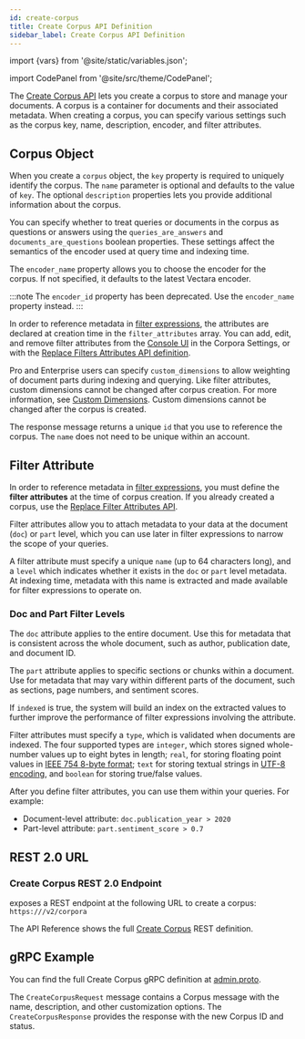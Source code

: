 ```yaml
---
id: create-corpus
title: Create Corpus API Definition
sidebar_label: Create Corpus API Definition
---
```


import {vars} from '@site/static/variables.json';

import CodePanel from '@site/src/theme/CodePanel';


The [Create Corpus API](/docs/rest-api/create-corpus) lets you create a corpus to store and manage your
documents. A corpus is a container for documents and their associated
metadata. When creating a corpus, you can specify various settings such as the
corpus key, name, description, encoder, and filter attributes.

## Corpus Object

When you create a `corpus` object, the `key` property is required to uniquely
identify the corpus. The `name` parameter is optional and defaults to the
value of `key`. The optional `description` properties lets you provide
additional information about the corpus.

You can specify whether to treat queries or documents in the corpus as
questions or answers using the `queries_are_answers` and `documents_are_questions`
boolean properties. These settings affect the semantics of the encoder used at
query time and indexing time.

The `encoder_name` property allows you to choose the encoder for the corpus. 
If not specified, it defaults to the latest Vectara encoder.

:::note
The `encoder_id` property has been deprecated. Use the `encoder_name` 
property instead.
:::

In order to reference metadata in [filter expressions](/docs/learn/metadata-search-filtering/filter-overview), the attributes
are declared at creation time in the `filter_attributes` array. You can add, 
edit, and remove filter attributes from the [Console UI](/docs/console-ui/creating-a-corpus) in the Corpora Settings, 
or with the [Replace Filters Attributes API definition](/docs/api-reference/admin-apis/corpus/replace-filter-attributes).

Pro and Enterprise users can specify `custom_dimensions` to allow weighting of 
document parts during indexing and querying. Like filter attributes, custom 
dimensions cannot be changed after corpus creation. For more information, see 
[Custom Dimensions](/docs/learn/semantic-search/add-custom-dimensions). Custom dimensions cannot 
be changed after the corpus is created.

The response message returns a unique `id` that you use to reference the
corpus. The `name` does not need to be unique within an account.

## Filter Attribute

In order to reference metadata in [filter expressions](/docs/learn/metadata-search-filtering/filter-overview), you
must define the **filter attributes** at the time of corpus creation. If you 
already created a corpus, use the [Replace Filter Attributes API](/docs/api-reference/admin-apis/corpus/replace-filter-attributes). 

Filter attributes allow you to attach metadata to your data at the document (`doc`) 
or `part` level, which you can use later in filter expressions to narrow the scope 
of your queries.

A filter attribute must specify a unique `name` (up to 64 characters long), and 
a `level` which indicates whether it exists in the `doc` or `part` level 
metadata. At indexing time, metadata with this name is extracted and made 
available for filter expressions to operate on.

### Doc and Part Filter Levels

The `doc` attribute applies to the entire document. Use this for metadata that 
is consistent across the whole document, such as author, publication date, and 
document ID.

The `part` attribute applies to specific sections or chunks within a document. 
Use for metadata that may vary within different parts of the document, such as 
sections, page numbers, and sentiment scores.

If `indexed` is true, the system will build an index on the extracted values
to further improve the performance of filter expressions involving the
attribute.

Filter attributes must specify a `type`, which is validated when
documents are indexed. The four supported types are `integer`, which stores
signed whole-number values up to eight bytes in length; `real`, for storing
floating point values in [IEEE 754 8-byte format][1]; `text` for storing
textual strings in [UTF-8 encoding][2], and `boolean` for storing true/false
values.

[1]: https://en.wikipedia.org/wiki/Double-precision_floating-point_format
[2]: https://en.wikipedia.org/wiki/UTF-8

After you define filter attributes, you can use them within your queries. For example:

* Document-level attribute: `doc.publication_year > 2020`
* Part-level attribute: `part.sentiment_score > 0.7`

## REST 2.0 URL

### Create Corpus REST 2.0 Endpoint

<Config v="names.product"/> exposes a REST endpoint at the following URL
to create a corpus:
<code>https://<Config v="domains.rest.admin"/>/v2/corpora</code>

The API Reference shows the full [Create Corpus](/docs/rest-api/create-corpus) REST definition.

## gRPC Example

You can find the full Create Corpus gRPC definition at [admin.proto](https://github.com/vectara/protos/blob/main/admin.proto).

The `CreateCorpusRequest` message contains a Corpus message with the name,
description, and other customization options. The `CreateCorpusResponse`
provides the response with the new Corpus ID and status.
